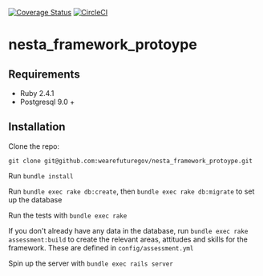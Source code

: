 [![Coverage Status](http://img.shields.io/coveralls/wearefuturegov/nesta_framework_protoype.svg?style=flat-square)](https://coveralls.io/r/wearefuturegov/nesta_framework_protoype)
[![CircleCI](https://img.shields.io/circleci/project/github/wearefuturegov/nesta_framework_protoype.svg?style=flat-square)](https://circleci.com/gh/wearefuturegov/nesta_framework_protoype)

# nesta_framework_protoype

Requirements
------------

* Ruby 2.4.1
* Postgresql 9.0 +

Installation
------------

Clone the repo:

```
git clone git@github.com:wearefuturegov/nesta_framework_protoype.git
```

Run `bundle install`

Run `bundle exec rake db:create`, then `bundle exec rake db:migrate` to set up the database

Run the tests with `bundle exec rake`

If you don't already have any data in the database, run `bundle exec rake assessment:build` to
create the relevant areas, attitudes and skills for the framework. These are defined in
`config/assessment.yml`

Spin up the server with `bundle exec rails server`
